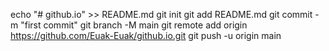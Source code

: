 echo "# github.io" >> README.md
git init
git add README.md
git commit -m "first commit"
git branch -M main
git remote add origin https://github.com/Euak-Euak/github.io.git
git push -u origin main
